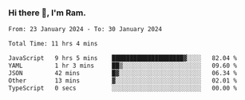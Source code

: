 ### Hi there 👋, I'm Ram.

<!--START_SECTION:waka-->

```txt
From: 23 January 2024 - To: 30 January 2024

Total Time: 11 hrs 4 mins

JavaScript   9 hrs 5 mins    ████████████████████▓░░░░   82.04 %
YAML         1 hr 3 mins     ██▒░░░░░░░░░░░░░░░░░░░░░░   09.60 %
JSON         42 mins         █▓░░░░░░░░░░░░░░░░░░░░░░░   06.34 %
Other        13 mins         ▓░░░░░░░░░░░░░░░░░░░░░░░░   02.01 %
TypeScript   0 secs          ░░░░░░░░░░░░░░░░░░░░░░░░░   00.00 %
```

<!--END_SECTION:waka-->
